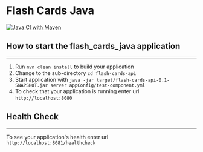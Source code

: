 # Flash Cards Java
[![Java CI with Maven](https://github.com/codingchica/flash_cards_java/actions/workflows/maven.yml/badge.svg)](https://github.com/codingchica/flash_cards_java/actions/workflows/maven.yml)

## How to start the flash_cards_java application
---

1. Run `mvn clean install` to build your application
2. Change to the sub-directory `cd flash-cards-api`
3. Start application with `java -jar target/flash-cards-api-0.1-SNAPSHOT.jar server appConfig/test-component.yml`
4. To check that your application is running enter url `http://localhost:8080`

## Health Check
---

To see your application's health enter url `http://localhost:8081/healthcheck`
